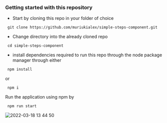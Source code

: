 ### Getting started with this repository

 - Start by cloning this repo in your folder of choice
```
 git clone https://github.com/muriukialex/simple-steps-component.git
```

 - Change directory into the already cloned repo
 ```
  cd simple-steps-component
 ```

 - install dependencies required to run this repo through the node package manager through either
 ```
  npm install
 ```
   or
 
 ```
  npm i
 ```
 
 Run the application using npm by
 ```
  npm run start
 ```


![2022-03-18 13 44 50](https://user-images.githubusercontent.com/51236424/158989210-09f424fe-c36e-4074-9d85-84a537f1db66.gif)

